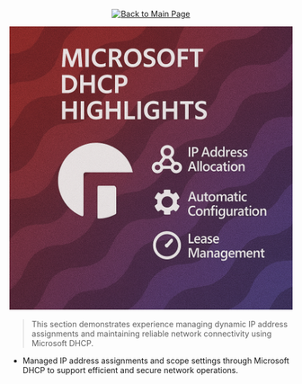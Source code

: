<p align="center">
  <a href="https://github.com/Samuel-Cavada" target="_blank">
    <img src="https://img.shields.io/badge/Back_to_Main_Page-000000?style=for-the-badge&logo=github&logoColor=white" alt="Back to Main Page"/>
  </a>
</p>

<p align="center">
  <img src="https://raw.githubusercontent.com/Samuel-Cavada/Microsoft-DHCP-Highlights/main/images/DHCP.png" alt="Microsoft DHCP Highlights" width="600">
</p>

> This section demonstrates experience managing dynamic IP address assignments and maintaining reliable network connectivity using Microsoft DHCP.

- Managed IP address assignments and scope settings through Microsoft DHCP to support efficient and secure network operations.
